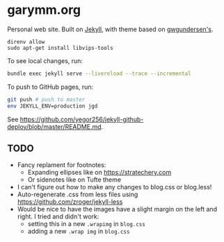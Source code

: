 # garymm.org

Personal web site. Built on [Jekyll](https://jekyllrb.com/), with theme based on
[gwgundersen's](http://gregorygundersen.com/blog/2020/06/21/blog-theme).

```
direnv allow
sudo apt-get install libvips-tools
```

To see local changes, run:

```sh
bundle exec jekyll serve --livereload --trace --incremental
```

To push to GitHub pages, run:

```sh
git push # push to master
env JEKYLL_ENV=production jgd
```

See <https://github.com/yegor256/jekyll-github-deploy/blob/master/README.md>.

## TODO

* Fancy replament for footnotes:
  * Expanding ellipses like on <https://stratechery.com>
  * Or sidenotes like on Tufte theme
* I can't figure out how to make any changes to blog.css or blog.less!
* Auto-regenerate .css from less files using <https://github.com/zroger/jekyll-less>
* Would be nice to have the images have a slight margin on the left and right.
  I tried and didn't work:
  * setting this in a new `.wrapimg` in `blog.css`
  * adding a new `.wrap img` in `blog.css`

